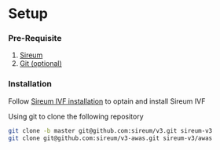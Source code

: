 # Setup


### Pre-Requisite
  1. [Sireum](http://logika.sireum.org/doc/01-getting-started/index.html)
  2. [Git (optional)](https://git-scm.com/downloads)

### Installation
Follow [Sireum IVF installation](http://logika.sireum.org/doc/01-getting-started/index.html#installation) to optain and install Sireum IVF 

Using git to clone the following repository
```bash
git clone -b master git@github.com:sireum/v3.git sireum-v3
git clone git@github.com:sireum/v3-awas.git sireum-v3/awas
```

